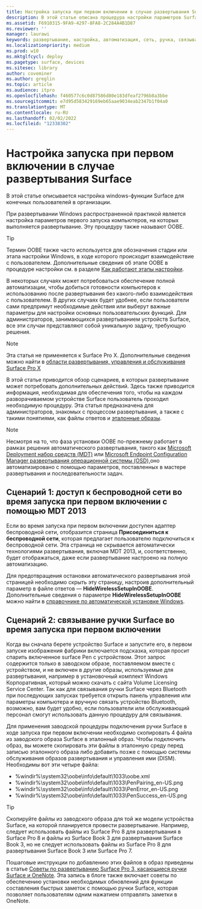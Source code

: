 ```yaml
---
title: Настройка запуска при первом включении в случае развертывания Surface
description: В этой статье описана процедура настройки параметров Surface, которые будут действовать при первом запуске устройства конечными пользователями в вашей организации.
ms.assetid: F6910315-9FA9-4297-8FA8-2C284A4B1D87
ms.reviewer: ''
manager: laurawi
keywords: развертывание, настройка, автоматизация, сеть, ручка, связывание, загрузка
ms.localizationpriority: medium
ms.prod: w10
ms.mktglfcycl: deploy
ms.pagetype: surface, devices
ms.sitesec: library
author: coveminer
ms.author: greglin
ms.topic: article
ms.audience: itpro
ms.openlocfilehash: f460577c6c0d87586d80e183dfeaf2796b8a3bbe
ms.sourcegitcommit: e7d95d583429169eb65aae9034eab2347b1f04a0
ms.translationtype: MT
ms.contentlocale: ru-RU
ms.lasthandoff: 02/02/2022
ms.locfileid: "12338302"
---
```

# <a name="customize-the-oobe-for-surface-deployments"></a>Настройка запуска при первом включении в случае развертывания Surface

В этой статье описывается настройка windows-функции Surface для конечных пользователей в организации.

При развертывании Windows распространенной практикой является настройка параметров первого запуска компьютеров, на которых выполняется развертывание. Эту процедуру также называют OOBE.

>[!TIP]
>Термин OOBE также часто используется для обозначения стадии или этапа настройки Windows, в ходе которого происходит взаимодействие с пользователем. Дополнительные сведения об этапе OOBE в процедуре настройки см. в разделе [Как работают этапы настройки](/windows-hardware/manufacture/desktop/how-configuration-passes-work).

В некоторых случаях может потребоваться обеспечение полной автоматизации, чтобы добиться готовности компьютеров к использованию после развертывания без какого-либо взаимодействия с пользователем. В других случаях будет удобнее, если пользователи сами предпримут необходимые действия или выберут важные параметры для настройки основных пользовательских функций. Для администраторов, занимающихся развертыванием устройств Surface, все эти случаи представляют собой уникальную задачу, требующую решения.

> [!NOTE]
> Эта статья не применяется к Surface Pro X. Дополнительные сведения можно найти в [области развертывания, управления и обслуживания Surface Pro X](surface-pro-arm-app-management.md)

В этой статье приводится обзор сценариев, в которых развертывание может потребовать дополнительных действий. Здесь также приводится информация, необходимая для обеспечения того, чтобы на каждом разворачиваемом устройстве Surface пользователь проходил необходимую процедуру. Эта статья предназначена для администраторов, знакомых с процессом развертывания, а также с такими понятиями, как файлы ответов и [эталонные образы](https://technet.microsoft.com/itpro/windows/deploy/create-a-windows-10-reference-image).

>[!NOTE]
>Несмотря на то, что фаза установки OOBE по-прежнему работает в рамках решения автоматического развертывания, такого как [Microsoft Deployment набор средств (MDT)](/mem/configmgr/mdt) или [Microsoft Endpoint Configuration Manager развертывания операционной системы (OSD),](/mem/configmgr/osd/)оно автоматизировано с помощью параметров, поставленных в мастере развертывания и последовательности задач.

## <a name="scenario-1-wireless-networking-in-oobe-with-mdt-2013"></a>Сценарий 1: доступ к беспроводной сети во время запуска при первом включении с помощью MDT 2013

Если во время запуска при первом включении доступен адаптер беспроводной сети, отобразится страница **Присоединиться к беспроводной сети**, которая предлагает пользователю подключиться к беспроводной сети. Эта страница не скрывается автоматически технологиями развертывания, включая MDT 2013, и, соответственно, будет отображаться, даже если развертывание настроено на полную автоматизацию.

Для предотвращения остановки автоматического развертывания этой страницей необходимо скрыть эту страницу, настроив дополнительный параметр в файле ответов — **HideWirelessSetupInOOBE**. Дополнительные сведения о параметре **HideWirelessSetupInOOBE** можно найти в [справочнике по автоматической установке Windows](/windows-hardware/customize/desktop/unattend/microsoft-windows-shell-setup-oobe-hidewirelesssetupinoobe).

## <a name="scenario-2-surface-pen-pairing-in-oobe"></a>Сценарий 2: связывание ручки Surface во время запуска при первом включении

Когда вы сначала берете устройство Surface и запустите его, в первом запуске изображения фабрики включается подсказка, которая просит спарить включенное surface Pen с устройством. Этот запрос содержится только в заводском образе, поставляемом вместе с устройством, и не включен в другие образы, используемые для развертывания, например в установочный комплект Windows Корпоративная, который можно скачать с сайта Volume Licensing Service Center. Так как для связывания ручки Surface через Bluetooth при последующих запусках требуется открыть панель управления или параметры компьютера и вручную связать устройство Bluetooth, возможно, вам будет удобно, если пользователи или обслуживающий персонал смогут использовать данную процедуру для связывания.

Для применения заводской процедуры подключения ручки Surface в ходе запуска при первом включении необходимо скопировать 4 файла из заводского образа Surface в эталонный образ. Чтобы подключить образ, вы можете скопировать эти файлы в эталонную среду перед записью эталонного образа либо добавить позже с помощью системы обслуживания образов развертывания и управления ими (DISM). Необходимы вот эти четыре файла:

- %windir%\\system32\\oobe\\info\\default\\1033\\oobe.xml
- %windir%\\system32\\oobe\\info\\default\\1033\\PenPairing\_en-US.png
- %windir%\\system32\\oobe\\info\\default\\1033\\PenError\_en-US.png
- %windir%\\system32\\oobe\\info\\default\\1033\\PenSuccess\_en-US.png

>[!TIP]
>Скопируйте файлы из заводского образа для той же модели устройства Surface, на которой планируется провести развертывание. Например, следует использовать файлы из Surface Pro 8 для развертывания в Surface Pro 8 и файлы из Surface Book 3 для развертывания Surface Book 3, но не следует использовать файлы из Surface Pro 8 для развертывания Surface Book 3 или Surface Pro 7.

Пошаговые инструкции по добавлению этих файлов в образ приведены в статье [Советы по развертыванию Surface Pro 3, касающиеся ручки Surface и OneNote](https://blogs.technet.microsoft.com/askcore/2014/07/15/deploying-surface-pro-3-pen-and-onenote-tips/). Эта запись в блоге также включает советы по обеспечению установки необходимых обновлений для функции составления быстрых заметок с помощью ручки Surface, которая позволяет пользователям одним нажатием отправлять заметки в OneNote.
